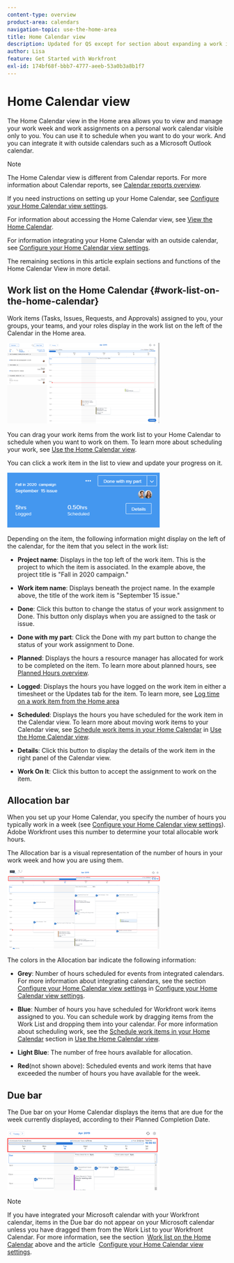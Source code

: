 ```yaml
---
content-type: overview
product-area: calendars
navigation-topic: use-the-home-area
title: Home Calendar view
description: Updated for QS except for section about expanding a work item in the list--this isn't working yet in QS.
author: Lisa
feature: Get Started with Workfront
exl-id: 174bf68f-bbb7-4777-aeeb-53a0b3a8b1f7
---
```

# Home Calendar view

<!--
<p data-mc-conditions="QuicksilverOrClassic.Draft mode">Updated for QS except for section about expanding a work item in the list--this isn't working yet in QS.</p>
-->

The Home Calendar view in the Home area allows you to view and manage your work week and work assignments on a personal work calendar&nbsp;visible only to you. You can use it to schedule when you want to do your work. And you can integrate it with outside calendars such as a Microsoft Outlook calendar.&nbsp;

>[!NOTE]
>
>The Home Calendar view is different from Calendar reports. For more information about Calendar reports, see [Calendar reports overview](../../../reports-and-dashboards/reports/calendars/calendar-reports-overview.md).

If you need instructions on setting up your Home Calendar, see [Configure your Home Calendar view settings](../../../workfront-basics/using-home/using-the-home-area/configure-home-calendar-view.md).

For information about accessing the Home Calendar view, see [View the Home Calendar](../../../workfront-basics/using-home/using-the-home-area/view-home-calendar.md).

For information integrating your Home Calendar with an outside calendar, see [Configure your Home Calendar view settings](../../../workfront-basics/using-home/using-the-home-area/configure-home-calendar-view.md).

The remaining sections in this article explain sections and functions of the Home Calendar View in more detail.

## Work list on the Home Calendar {#work-list-on-the-home-calendar}

Work items (Tasks, Issues, Requests, and Approvals) assigned to you, your groups, your teams, and your roles display in the work list on the left of the Calendar in the Home area.

![](assets/calview-qs-350x185.png)

You can drag your work items from the work list to your Home Calendar to schedule when you want to work on them.&nbsp;To learn more about scheduling your work, see [Use the Home Calendar view](../../../workfront-basics/using-home/using-the-home-area/use-home-calendar-view.md).

You can click a work item in the list to view and update your progress on it.

![](assets/work-item-cl-350x126.png)

Depending on the item, the following information might display on the left of the calendar, for the item that you select in the work list:

* **Project name**: Displays in the top left of the work item. This is the project to which the item is associated. In the example above, the project title is "Fall in 2020 campaign."
* **Work item name**: Displays beneath the project name. In the example above, the title of the work item is "September 15 issue."
* **Done**: Click this button to change the status of your work assignment to Done. This button only displays when you are assigned to the task or issue.
* **Done with my part**: Click the Done with my part button to change the status of your work assignment to Done.
* **Planned**: Displays the hours a resource manager has allocated for work to be completed on the item. To learn more about planned hours, see [Planned Hours overview](../../../manage-work/tasks/task-information/planned-hours.md).

* **Logged**: Displays the hours you have logged on the work item in either a timesheet or the Updates tab for the item. To learn more, see [Log time on a work item from the Home area](../../../workfront-basics/using-home/using-the-home-area/log-time-on-work-item-in-home.md)

* **Scheduled**: Displays the hours you have scheduled for the work item in the Calendar view. To learn more about moving work items to your Calendar view, see [Schedule work items in your Home Calendar](../../../workfront-basics/using-home/using-the-home-area/use-home-calendar-view.md#scheduling-work-items-in-home-calendar) in [Use the Home Calendar view](../../../workfront-basics/using-home/using-the-home-area/use-home-calendar-view.md).

* **Details**: Click this button to display the details of the work item in the right panel of the Calendar view. 
* **Work On It**: Click this button to accept the assignment to work on the item.

## Allocation bar

When you set up your Home Calendar, you specify the number of hours you typically work in a week (see [Configure your Home Calendar view settings](../../../workfront-basics/using-home/using-the-home-area/configure-home-calendar-view.md)). Adobe Workfront uses this number to determine your total allocable work hours.&nbsp;

The Allocation bar is a visual representation of the number of hours in your work week and how you are using them.

![](assets/allocation-bar-qs-350x181.png)

The colors in the Allocation bar indicate the following information:

* **Grey**: Number of hours scheduled for events from integrated calendars. For more information about integrating calendars, see the section [Configure your Home Calendar view settings](../../../workfront-basics/using-home/using-the-home-area/configure-home-calendar-view.md#configuring-your-home-calendar-view) in [Configure your Home Calendar view settings](../../../workfront-basics/using-home/using-the-home-area/configure-home-calendar-view.md).

* **Blue**:&nbsp;Number of hours you have scheduled for Workfront work items assigned to you. You can schedule work by dragging items from the Work List and dropping them into your calendar. For more information about scheduling work, see the [Schedule work items in your Home Calendar](../../../workfront-basics/using-home/using-the-home-area/use-home-calendar-view.md#scheduling-work-items-in-home-calendar) section in [Use the Home Calendar view](../../../workfront-basics/using-home/using-the-home-area/use-home-calendar-view.md).

* **Light Blue**:&nbsp;The number of free hours available for allocation.
* **Red**(not shown above):&nbsp;Scheduled events and work items that have exceeded the number of hours you have available for the week.

## Due bar

The Due bar on your Home Calendar displays the items that are due for the week currently displayed, according to their Planned Completion&nbsp;Date.

![](assets/duebar-qs-350x140.png)

>[!NOTE]
>
>If you have integrated your Microsoft calendar with your Workfront calendar, items in the Due bar do not appear on your Microsoft calendar unless you have dragged them from the Work List to your Workfront Calendar. For more information, see the section&nbsp; [Work list on the Home Calendar](#work-list-on-the-home-calendar)&nbsp;above and the article&nbsp; [Configure your Home Calendar view settings](../../../workfront-basics/using-home/using-the-home-area/configure-home-calendar-view.md).
